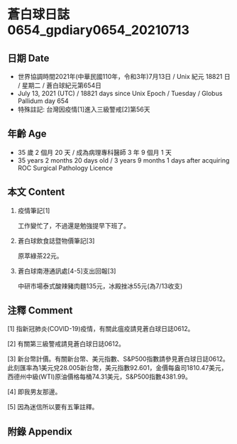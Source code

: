 [_metadata_:encoding]: - "utf-8"
[_metadata_:language]: - "zh-Hant-TW"
[_metadata_:fileformat]: - "markdown"
[_metadata_:MIME_type]: - "text/plain"
[_metadata_:markdown_version]: - "commonmark version 0.29"
[_metadata_:markdown_spec]: - "https://spec.commonmark.org/0.29/"

# 蒼白球日誌0654_gpdiary0654_20210713 #

## 日期 Date ##

* 世界協調時間2021年(中華民國110年，令和3年)7月13日 / Unix 紀元 18821 日 / 星期二 / 蒼白球紀元第654日
* July 13, 2021 (UTC) / 18821 days since Unix Epoch / Tuesday / Globus Pallidum day 654
* 特殊註記: 台灣因疫情[1]進入三級警戒[2]第56天

## 年齡 Age ##

* 35 歲 2 個月 20 天 / 成為病理專科醫師 3 年 9 個月 1 天
* 35 years 2 months 20 days old / 3 years 9 months 1 days after acquiring ROC Surgical Pathology Licence

## 本文 Content ##

1. 疫情筆記[1]

    工作變忙了，不過還是勉強提早下班了。
    
2. 蒼白球飲食誌暨物價筆記[3]

    原萃綠茶22元。

3. 蒼白球南港通訊處[4-5]支出回報[3]

    中研市場泰式酸辣豬肉麵135元，冰殿挫冰55元(為7/13收支)

## 注釋 Comment ##

[1] 指新冠肺炎(COVID-19)疫情，有關此瘟疫請見蒼白球日誌0612。

[2] 有關第三級警戒請見蒼白球日誌0612。

[3] 新台幣計價。有關新台幣、美元指數、S&P500指數請參見蒼白球日誌0612。此刻匯率為1美元兌28.005新台幣，美元指數92.601，金價每盎司1810.47美元，西德州中級(WTI)原油價格每桶74.31美元，S&P500指數4381.99。

[4] 即我男友那邊。

[5] 因為迷信所以要有五筆註釋。

## 附錄 Appendix ##

